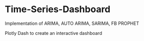 # Time-Series-Dashboard

Implementation of 
ARIMA,
 AUTO ARIMA,
 SARIMA,
 FB PROPHET

Plotly Dash to create an interactive dashboard 
